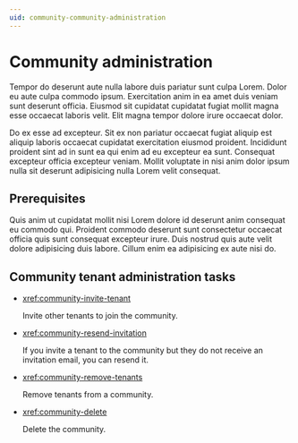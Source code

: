 ```yaml
---
uid: community-community-administration
---
```


# Community administration

Tempor do deserunt aute nulla labore duis pariatur sunt culpa Lorem. Dolor eu aute culpa commodo ipsum. Exercitation anim in ea amet duis veniam sunt deserunt officia. Eiusmod sit cupidatat cupidatat fugiat mollit magna esse occaecat laboris velit. Elit magna tempor dolore irure occaecat dolor.

Do ex esse ad excepteur. Sit ex non pariatur occaecat fugiat aliquip est aliquip laboris occaecat cupidatat exercitation eiusmod proident. Incididunt proident sint ad in sunt ea qui enim ad eu excepteur ea sunt. Consequat excepteur officia excepteur veniam. Mollit voluptate in nisi anim dolor ipsum nulla sit deserunt adipisicing nulla Lorem velit consequat.

## Prerequisites

Quis anim ut cupidatat mollit nisi Lorem dolore id deserunt anim consequat eu commodo qui. Proident commodo deserunt sunt consectetur occaecat officia quis sunt consequat excepteur irure. Duis nostrud quis aute velit dolore adipisicing duis labore. Cillum enim ea adipisicing ex aute nisi do.

## Community tenant administration tasks

- <xref:community-invite-tenant>

	Invite other tenants to join the community.

- <xref:community-resend-invitation>

	If you invite a tenant to the community but they do not receive an invitation email, you can resend it.

- <xref:community-remove-tenants>

	Remove tenants from a community.

- <xref:community-delete>

	Delete the community.
